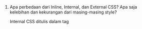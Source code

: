 1. Apa perbedaan dari Inline, Internal, dan External CSS? Apa saja kelebihan dan kekurangan dari masing-masing style?
    
    Internal CSS ditulis dalam tag <style> dan ditulis di bagian atas header file HTML.
    Kelebihan:
    1. Perubahan hanya terjadi pd 1 halaman saja
    2. class dan id bisa digunakan oleh interneal stylesheet
    Kekurangan:
    1. Meningkatkan waktu akses website
    2. Tidak efisien jika ingin menggunakan CSS untuk beberapa file

    External CSS ditulis terpisah dengan kode HTML.
    Kelebihan:
    1. Ukuran html menjadi lebih kecil dan rapi
    2. loading website lebih cepat
    Kekurangan:
    1. Halaman akan berantakan jika file CSS gagal dipanggil oleh html.

    Inline CSS ditulis langsung di atribut pada file html.
    Kelebihan:
    1. Berguna untuk memperbaiki kode dengan cepat
    2. proses permintaan http yg lebih kecil dan proses load website akan lebih cepat
    Kekurangan:
    1. Hanya bisa diterapkan pada satu elemen html.

2. Jelaskan tag HTML5 yang kamu ketahui.

    <div> = section halaman
    <p> = paragraf
    <hr> = garis horizontal untuk batas suatu section
    <a href=""> = link halaman
    <ul> = unordered list
    <li> = item dari list
    <form> = untuk form
    <input> = membuat kolom form
    <button> = tombol
    <table> = tabel
    <tr> = baris tabel
    <th> = cell header
    <td> = cell biasa
    <img> = untuk gambar



3. Jelaskan tipe-tipe CSS selector yang kamu ketahui.
    1. Selector tag, akan memilih berdasarkan nama tag. contoh:

    p{
        color: pink;
    }
    maka semua elemen yang <p> akan menjadi teks pink.

    2. Selector class, akan memilih berdasarkan nama class. COntoh:
    .login{
        color:black;
    }
    maka class pink akan berubah warna.

    3. Selector id, mirip class tapi hanya untuk satu elemen saja. contoh
    #header{
        background: black;
    }
    yang berubah hanya satu elemen saja, yaitu header.

    4. selector universal, untuk menyeleksi semua elemen pada scope tertentu. contoh
    *{
        border: 1px;
    }
    seluruh border akan beukuran 1px


4. Jelaskan bagaimana cara kamu mengimplementasikan checklist di atas.

    Pertama saya sudah mencoba metode external CSS, namun html dan css nya tidak bisa terhubung. 
    Jadi, saya menggunakan inline css untuk tugas 5 kali ini.
    Saya menggunakan css framework bookstrap.

    Pertama, saya masuk ke login.html. Saya membuat card, menambahkan warna, dan memodifikasi letak elemen agar ditengah.
    Lalu, saya lanjut ke regster.html, disini saya juga menggunakan card, menambahkan warna, dan modifikasi letak elemen-elemennya.
    Untuk todolist.html, saya menambahkan table dan warna tabel, menambahkan selamat datang {{username}}.
    Kemudian, di bagian createtask.html saya membuat card, menambahkan warna, dan memodifikasi letak elemen agar ditengah.
    Lalu, saya deploy 
